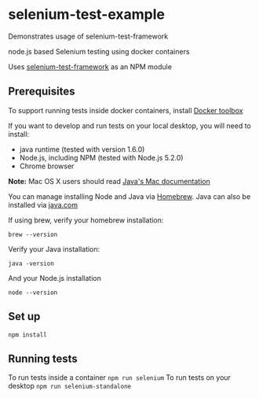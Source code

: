# selenium-test-example
Demonstrates usage of selenium-test-framework

node.js based Selenium testing using docker containers

Uses [selenium-test-framework](https://github.com/davidwilliamson/selenium-test-framework) as an NPM module


## Prerequisites
To support running tests inside docker containers, install [Docker toolbox](https://www.docker.com/docker-toolbox) 

If you want to develop and run tests on your local desktop, you will need to install:
- java runtime (tested with version 1.6.0)
- Node.js, including NPM  (tested with Node.js 5.2.0)
- Chrome browser

**Note:** Mac OS X users should read [Java's Mac documentation](https://www.java.com/en/download/faq/java_mac.xml)

You can manage installing Node and Java via [Homebrew](http://brew.sh/).
Java can also be installed via [java.com](https://www.java.com/en/download/help/mac_install.xml)

If using brew, verify your homebrew installation:

`brew --version`

Verify your Java installation:

`java -version`

And your Node.js installation

`node --version`

## Set up
`npm install`

## Running tests
To run tests inside a container
`npm run selenium`
To run tests on your desktop
`npm run selenium-standalone`

